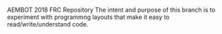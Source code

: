 AEMBOT 2018 FRC Repository
The intent and purpose of this branch is to experiment with programmng layouts that 
make it easy to read/write/understand code.
